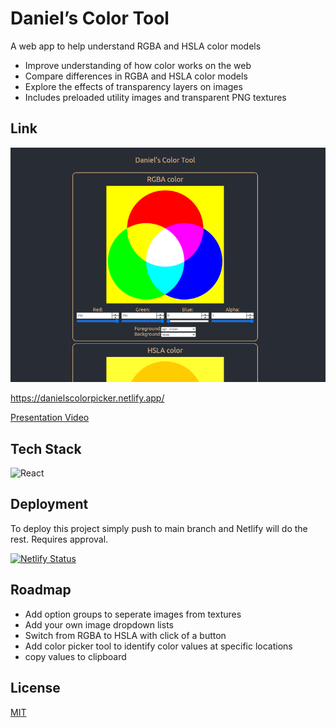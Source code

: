 # Daniel’s Color Tool

A web app to help understand RGBA and HSLA color models
 - Improve understanding of how color works on the web
 - Compare differences in RGBA and HSLA color models
 - Explore the effects of transparency layers on images
 - Includes preloaded utility images and transparent PNG textures

## Link

![Screenshot](https://github.com/Danielxburns/color-picker/blob/main/public/danielscolorpicker.netlify.app_.png?raw=true)

[https://danielscolorpicker.netlify.app/ ](https://danielscolorpicker.netlify.app/ )

[Presentation Video](https://youtu.be/tl-bVxbQsSU)

## Tech Stack

![React](https://img.shields.io/badge/React-20232A?style=for-the-badge&logo=react&logoColor=61DAFB)

## Deployment

To deploy this project simply push to main branch and Netlify will do the rest. Requires approval.

[![Netlify Status](https://api.netlify.com/api/v1/badges/303f3a01-aaff-46d8-b7a6-6554dd0f0e73/deploy-status?branch=main)](https://app.netlify.com/sites/danielscolorpicker/deploys)


## Roadmap

- Add option groups to seperate images from textures
- Add your own image dropdown lists
- Switch from RGBA to HSLA with click of a button
- Add color picker tool to identify color values at specific locations
- copy values to clipboard

## License

[MIT](https://choosealicense.com/licenses/mit/)
